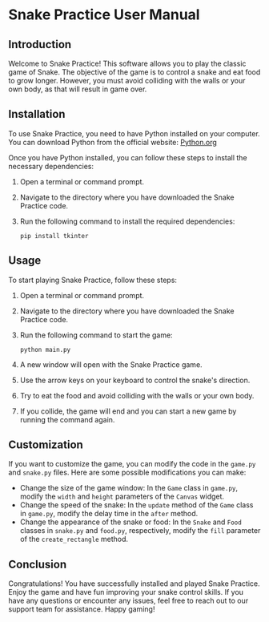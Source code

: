 # Snake Practice User Manual

## Introduction

Welcome to Snake Practice! This software allows you to play the classic game of Snake. The objective of the game is to control a snake and eat food to grow longer. However, you must avoid colliding with the walls or your own body, as that will result in game over.

## Installation

To use Snake Practice, you need to have Python installed on your computer. You can download Python from the official website: [Python.org](https://www.python.org/downloads/)

Once you have Python installed, you can follow these steps to install the necessary dependencies:

1. Open a terminal or command prompt.
2. Navigate to the directory where you have downloaded the Snake Practice code.
3. Run the following command to install the required dependencies:

   ```
   pip install tkinter
   ```

## Usage

To start playing Snake Practice, follow these steps:

1. Open a terminal or command prompt.
2. Navigate to the directory where you have downloaded the Snake Practice code.
3. Run the following command to start the game:

   ```
   python main.py
   ```

4. A new window will open with the Snake Practice game.
5. Use the arrow keys on your keyboard to control the snake's direction.
6. Try to eat the food and avoid colliding with the walls or your own body.
7. If you collide, the game will end and you can start a new game by running the command again.

## Customization

If you want to customize the game, you can modify the code in the `game.py` and `snake.py` files. Here are some possible modifications you can make:

- Change the size of the game window: In the `Game` class in `game.py`, modify the `width` and `height` parameters of the `Canvas` widget.
- Change the speed of the snake: In the `update` method of the `Game` class in `game.py`, modify the delay time in the `after` method.
- Change the appearance of the snake or food: In the `Snake` and `Food` classes in `snake.py` and `food.py`, respectively, modify the `fill` parameter of the `create_rectangle` method.

## Conclusion

Congratulations! You have successfully installed and played Snake Practice. Enjoy the game and have fun improving your snake control skills. If you have any questions or encounter any issues, feel free to reach out to our support team for assistance. Happy gaming!